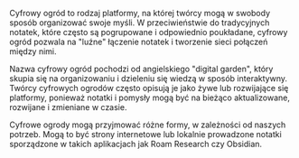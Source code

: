 Cyfrowy ogród to rodzaj platformy, na której twórcy mogą w swobody sposób organizować swoje myśli. W przeciwieństwie do tradycyjnych notatek, które często są pogrupowane i odpowiednio poukładane, cyfrowy ogród pozwala na "luźne" łączenie notatek i tworzenie sieci połączeń między nimi.

Nazwa cyfrowy ogród pochodzi od angielskiego "digital garden", który skupia się na organizowaniu i dzieleniu się wiedzą w sposób interaktywny. Twórcy cyfrowych ogrodów często opisują je jako żywe lub rozwijające się platformy, ponieważ notatki i pomysły mogą być na bieżąco aktualizowane, rozwijane i zmieniane w czasie.

Cyfrowe ogrody mogą przyjmować różne formy, w zależności od naszych potrzeb. Mogą to być strony internetowe lub lokalnie prowadzone notatki sporządzone w takich aplikacjach jak Roam Research czy Obsidian.